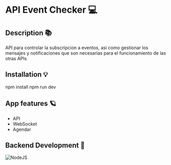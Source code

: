 # API Event Checker 💻
## Description 📚
 API para controlar la subscripcion a eventos, asi como gestionar los mensajes y notificaciones que son necesarias para el funcionamiento de las otras APIs 
## Installation 💡 
 npm install
npm run dev 
## App features 🪐
 - API
- WebSocket
- Agendar 
 
## Backend Development 🌚 
 ![NodeJS](https://img.shields.io/badge/node.js-6DA55F?style=for-the-badge&logo=node.js&logoColor=white) 
